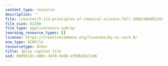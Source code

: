 ```yaml
---
content_type: resource
description: ''
file: /courses/5-111-principles-of-chemical-science-fall-2008/08d95141e80c3470de68ef9db18a7cb6_I3g7KRIvQPI.srt
file_size: 62290
file_type: application/x-subrip
learning_resource_types: []
license: https://creativecommons.org/licenses/by-nc-sa/4.0/
ocw_type: OCWFile
resourcetype: Other
title: 3play caption file
uid: 08d95141-e80c-3470-de68-ef9db18a7cb6
---
```

